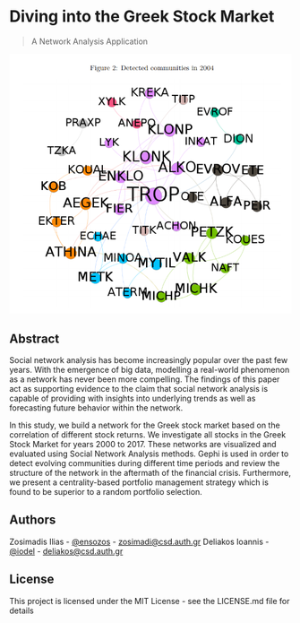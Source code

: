 # Diving into the Greek Stock Market
> A Network Analysis Application

![](communities.PNG)

## Abstract

Social network analysis has become increasingly popular over the past few years. With the emergence of big data, modelling a real-world phenomenon as a network has never been more compelling. The findings of this paper act as supporting evidence to the claim that social network analysis is capable of providing with insights into underlying trends as well as forecasting future behavior within the network. 

In this study, we build a network for the Greek stock market based on the correlation of different stock returns. We investigate all stocks in the Greek Stock Market for years 2000 to 2017. These networks are visualized and evaluated using Social Network Analysis methods. Gephi is used in order to detect evolving communities during different time periods and review the structure of the network in the aftermath of the financial crisis. Furthermore, we present a centrality-based portfolio management strategy which is found to be superior to a random portfolio selection.

## Authors

Zosimadis Ilias - [@ensozos](https://github.com/ensozos) - zosimadi@csd.auth.gr
Deliakos Ioannis -[@iodel](https://github.com/iodel) - deliakos@csd.auth.gr

## License

This project is licensed under the MIT License - see the LICENSE.md file for details
